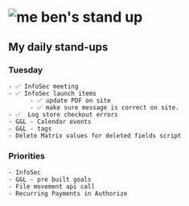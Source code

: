# ![me](https://avatars2.githubusercontent.com/u/5232044?s=50&v=4) ben's stand up

## My daily stand-ups
     
### Tuesday
     
    - ✅ InfoSec meeting
    - ✅ InfoSec launch items
          - ✅ update PDF on site
          - ✅ make sure message is correct on site.
    - ✅  Log store checkout errors
    - G&L - Calendar events
    - G&L - tags
    - Delete Matrix values for deleted fields script
    
### Priorities 
   
    - InfoSec
    - G&L - pre built goals
    - File movement api call
    - Recurring Payments in Authorize
